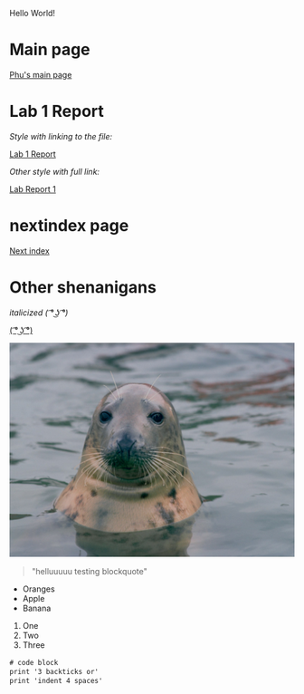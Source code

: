 Hello World!
# Main page
[Phu's main page](https://pntsoi.github.io/cse15l-lab-reports/)


#  Lab 1 Report

*Style with linking to the file:*

[Lab 1 Report](lab-report-1-week-2.md)

*Other style with full link:*

[Lab Report 1](https://<your-username>.github.io/<your-lab-reports-repo>/lab-report-1-week-2.html)

# nextindex page
[Next index](https://pntsoi.github.io/cse15l-lab-reports/nextindex)


# Other shenanigans


*italicized ( ͡° ͜ʖ ͡°)*



[( ͡° ͜ʖ ͡°)](https://google.com)

![Image of a seal :))](./seal.jpg/)

> "helluuuuu testing blockquote"

* Oranges
* Apple
* Banana

1. One
2. Two
3. Three

```
# code block
print '3 backticks or'
print 'indent 4 spaces'
``` 
